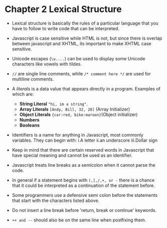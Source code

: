 # Chapter 2 Lexical Structure #
* Lexical structure is basically the rules of a particular language
that you have to follow to write code that can be interpreted.

* Javascript is case sensitive while HTML is not, but since
there is overlap between javascript and XHTML, its important
to make XHTML case sensitive.

* Unicode escapes (`\u....`) can be used to display some Unicode
characters like vowels with tildes.

* `//` are single line comments, while `/* comment here */`
are used for multiline comments.

* A *literals* is a data value that appears directly in
a program. Examples of which are:
  * **String Literal** `"hi, im a string"`.
  * **Array Literals** `[Andy, Bill, 32, 20]` (Array Initializer)
  * **Object Literals** `{car:red, bike:maroon}`(Object initializer)
  * **Numbers**
  * **Booleans**

* Identifiers is a name for anything in Javascript, most commonly variables.
They can begin with:
  i.A letter
  ii.an underscore
  iii.Dollar sign

* Keep in mind that there are certain reserved words in
Javascript that have special meaning and cannot be used
as an identifier.

* Javascript treats line breaks as a semicolon when it
cannot parse the code.

* In general if a statement begins with `(,[,/,+, or -` there
  is a chance that it could be interpreted as a continuation
  of the statement before.

* Some programmers use a defensive semi colon before the
  statements that start with the characters listed above.

* Do not insert a line break before 'return, break or continue' keywords.

* `++ and --` should also be on the same line when postfixing them.
